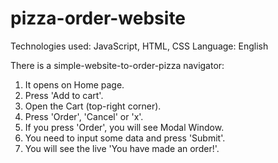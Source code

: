 # pizza-order-website
Technologies used: JavaScript, HTML, CSS
Language: English

There is a simple-website-to-order-pizza navigator:

1. It opens on Home page.
2. Press 'Add to cart'.
3. Open the Cart (top-right corner).
4. Press 'Order', 'Cancel' or 'x'.
5. If you press 'Order', you will see Modal Window.
6. You need to input some data and press 'Submit'.
7. You will see the live 'You have made an order!'.
